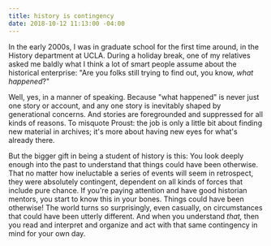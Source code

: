 ```yaml
---
title: history is contingency
date: 2018-10-12 11:13:00 -04:00
---
```


In the early 2000s, I was in graduate school for the first time around, in the History department at UCLA. During a holiday break, one of my relatives asked me baldly what I think a lot of smart people assume about the historical enterprise: "Are you folks still trying to find out, you know, *what happened*?"

Well, yes, in a manner of speaking. Because "what happened" is never just one story or account, and any one story is inevitably shaped by generational concerns. And stories are foregrounded and suppressed for all kinds of reasons. To misquote Proust: the job is only a little bit about finding new material in archives; it's more about having new eyes for what's already there.  

But the bigger gift in being a student of history is this: You look deeply enough into the past to understand that things could have been otherwise. That no matter how ineluctable a series of events will seem in retrospect, they were absolutely contingent, dependent on all kinds of forces that include pure chance. If you're paying attention and have good historian mentors, you start to know this in your bones. Things could have been otherwise! The world turns so surprisingly, even casually, on circumstances that could have been utterly different. And when you understand *that,* then you read and interpret and organize and act with that same contingency in mind for your own day.  